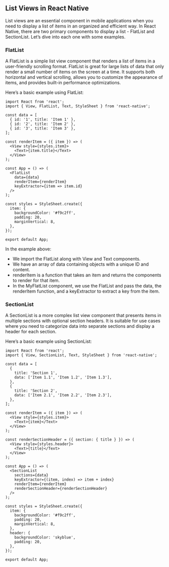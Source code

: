 ## List Views in React Native
List views are an essential component in mobile applications when you need to display a list of items in an organized and efficient way. In React Native, there are two primary components to display a list - FlatList and SectionList. Let’s dive into each one with some examples.

### FlatList
A FlatList is a simple list view component that renders a list of items in a user-friendly scrolling format. FlatList is great for large lists of data that only render a small number of items on the screen at a time. It supports both horizontal and vertical scrolling, allows you to customize the appearance of items, and provides built-in performance optimizations.

Here’s a basic example using FlatList:
```
import React from 'react';
import { View, FlatList, Text, StyleSheet } from 'react-native';

const data = [
  { id: '1', title: 'Item 1' },
  { id: '2', title: 'Item 2' },
  { id: '3', title: 'Item 3' },
];

const renderItem = ({ item }) => (
  <View style={styles.item}>
    <Text>{item.title}</Text>
  </View>
);

const App = () => (
  <FlatList
    data={data}
    renderItem={renderItem}
    keyExtractor={item => item.id}
  />
);

const styles = StyleSheet.create({
  item: {
    backgroundColor: '#f9c2ff',
    padding: 20,
    marginVertical: 8,
  },
});

export default App;
```
In the example above:

- We import the FlatList along with View and Text components.
- We have an array of data containing objects with a unique ID and content.
- renderItem is a function that takes an item and returns the components to render for that item.
- In the MyFlatList component, we use the FlatList and pass the data, the renderItem function, and a keyExtractor to extract a key from the item.

### SectionList
A SectionList is a more complex list view component that presents items in multiple sections with optional section headers. It is suitable for use cases where you need to categorize data into separate sections and display a header for each section.

Here’s a basic example using SectionList:
```
import React from 'react';
import { View, SectionList, Text, StyleSheet } from 'react-native';

const data = [
  {
    title: 'Section 1',
    data: ['Item 1.1', 'Item 1.2', 'Item 1.3'],
  },
  {
    title: 'Section 2',
    data: ['Item 2.1', 'Item 2.2', 'Item 2.3'],
  },
];

const renderItem = ({ item }) => (
  <View style={styles.item}>
    <Text>{item}</Text>
  </View>
);

const renderSectionHeader = ({ section: { title } }) => (
  <View style={styles.header}>
    <Text>{title}</Text>
  </View>
);

const App = () => (
  <SectionList
    sections={data}
    keyExtractor={(item, index) => item + index}
    renderItem={renderItem}
    renderSectionHeader={renderSectionHeader}
  />
);

const styles = StyleSheet.create({
  item: {
    backgroundColor: '#f9c2ff',
    padding: 20,
    marginVertical: 8,
  },
  header: {
    backgroundColor: 'skyblue',
    padding: 20,
  },
});

export default App;
```
